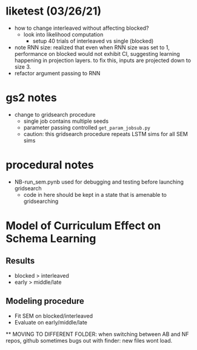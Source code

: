 # liketest (03/26/21)
- how to change interleaved without affecting blocked?
  - look into likelihood computation
    - setup 40 trials of interleaved vs single (blocked)
- note RNN size: realized that even when RNN size was set to 1, performance on blocked would not exhibit CI, suggesting learning happening in projection layers. to fix this, inputs are projected down to size 3. 
- refactor argument passing to RNN
    



# gs2 notes
- change to gridsearch procedure 
  - single job contains multiple seeds
  - parameter passing controlled `get_param_jobsub.py`
  - caution: this gridsearch procedure repeats LSTM sims for all SEM sims


# procedural notes
- NB-run_sem.pynb used for debugging and testing before launching gridsearch
  - code in here should be kept in a state that is amenable to gridsearching




# Model of Curriculum Effect on Schema Learning

## Results

- blocked > interleaved
- early > middle/late

## Modeling procedure

- Fit SEM on blocked/interleaved
- Evaluate on early/middle/late


** MOVING TO DIFFERENT FOLDER: when switching between AB and NF repos, github sometimes bugs out with finder: new files wont load. 